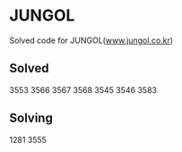 # JUNGOL
Solved code for JUNGOL(www.jungol.co.kr)

## Solved
3553
3566
3567
3568
3545
3546
3583

## Solving
1281
3555
